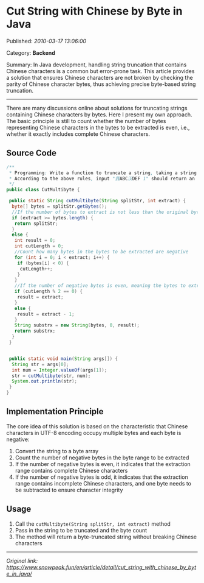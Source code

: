# Cut String with Chinese by Byte in Java

Published: *2010-03-17 13:06:00*

Category: __Backend__

Summary: In Java development, handling string truncation that contains Chinese characters is a common but error-prone task. This article provides a solution that ensures Chinese characters are not broken by checking the parity of Chinese character bytes, thus achieving precise byte-based string truncation.

---------

There are many discussions online about solutions for truncating strings containing Chinese characters by bytes. Here I present my own approach. The basic principle is still to count whether the number of bytes representing Chinese characters in the bytes to be extracted is even, i.e., whether it exactly includes complete Chinese characters.

## Source Code

```java
/**
 * Programming: Write a function to truncate a string, taking a string and byte count as input, and outputting the byte-truncated string. However, ensure that Chinese characters are not half-truncated. For example, "我ABC" with 4 bytes should be truncated to "我AB", and "我ABC汉DEF" with 6 bytes should output "我ABC" rather than "我ABC+half of 汉".
 * According to the above rules, input "我ABC汉DEF 1" should return an empty string, not "我".
 */
public class CutMultibyte {

 public static String cutMultibyte(String splitStr, int extract) {
  byte[] bytes = splitStr.getBytes();
  //If the number of bytes to extract is not less than the original bytes, return the original string directly. Note that the byte count must use bytes.length, using the string's length() method returns the character count!
  if (extract >= bytes.length) {
   return splitStr;
  }
  else {
   int result = 0;
   int cutLength = 0;
   //Count how many bytes in the bytes to be extracted are negative
   for (int i = 0; i < extract; i++) {
    if (bytes[i] < 0) {
     cutLength++;
    }
   }
   //If the number of negative bytes is even, meaning the bytes to extract contain exactly complete Chinese characters, the extraction byte count remains unchanged; otherwise, if the number of negative bytes is odd, it means incomplete Chinese characters are encountered, and the extraction byte count is reduced by 1.
   if (cutLength % 2 == 0) {
    result = extract;
   }
   else {
    result = extract - 1;
   }
   String substrx = new String(bytes, 0, result);
   return substrx;
  }
 }


 public static void main(String args[]) {
  String str = args[0];
  int num = Integer.valueOf(args[1]);
  str = cutMultibyte(str, num);
  System.out.println(str);
 }
}
```

## Implementation Principle

The core idea of this solution is based on the characteristic that Chinese characters in UTF-8 encoding occupy multiple bytes and each byte is negative:

1. Convert the string to a byte array
2. Count the number of negative bytes in the byte range to be extracted
3. If the number of negative bytes is even, it indicates that the extraction range contains complete Chinese characters
4. If the number of negative bytes is odd, it indicates that the extraction range contains incomplete Chinese characters, and one byte needs to be subtracted to ensure character integrity

## Usage

1. Call the `cutMultibyte(String splitStr, int extract)` method
2. Pass in the string to be truncated and the byte count
3. The method will return a byte-truncated string without breaking Chinese characters

---
*Original link: https://www.snowpeak.fun/en/article/detail/cut_string_with_chinese_by_byte_in_java/*